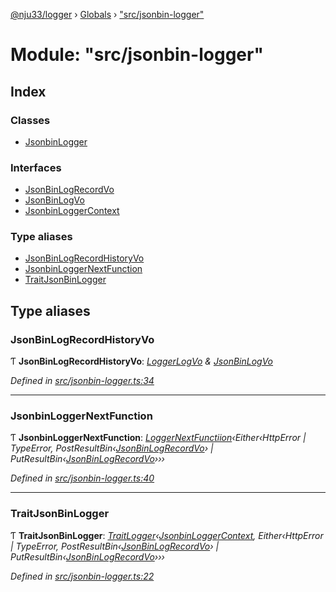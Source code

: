 [@nju33/logger](../README.md) › [Globals](../globals.md) › ["src/jsonbin-logger"](_src_jsonbin_logger_.md)

# Module: "src/jsonbin-logger"

## Index

### Classes

* [JsonbinLogger](../classes/_src_jsonbin_logger_.jsonbinlogger.md)

### Interfaces

* [JsonBinLogRecordVo](../interfaces/_src_jsonbin_logger_.jsonbinlogrecordvo.md)
* [JsonBinLogVo](../interfaces/_src_jsonbin_logger_.jsonbinlogvo.md)
* [JsonbinLoggerContext](../interfaces/_src_jsonbin_logger_.jsonbinloggercontext.md)

### Type aliases

* [JsonBinLogRecordHistoryVo](_src_jsonbin_logger_.md#jsonbinlogrecordhistoryvo)
* [JsonbinLoggerNextFunction](_src_jsonbin_logger_.md#jsonbinloggernextfunction)
* [TraitJsonBinLogger](_src_jsonbin_logger_.md#traitjsonbinlogger)

## Type aliases

###  JsonBinLogRecordHistoryVo

Ƭ **JsonBinLogRecordHistoryVo**: *[LoggerLogVo](_src_logger_.md#loggerlogvo) & [JsonBinLogVo](../interfaces/_src_jsonbin_logger_.jsonbinlogvo.md)*

*Defined in [src/jsonbin-logger.ts:34](https://github.com/nju33/logger/blob/90e4448/src/jsonbin-logger.ts#L34)*

___

###  JsonbinLoggerNextFunction

Ƭ **JsonbinLoggerNextFunction**: *[LoggerNextFunctiion](_src_logger_.md#loggernextfunctiion)‹Either‹HttpError | TypeError, PostResultBin‹[JsonBinLogRecordVo](../interfaces/_src_jsonbin_logger_.jsonbinlogrecordvo.md)› | PutResultBin‹[JsonBinLogRecordVo](../interfaces/_src_jsonbin_logger_.jsonbinlogrecordvo.md)›››*

*Defined in [src/jsonbin-logger.ts:40](https://github.com/nju33/logger/blob/90e4448/src/jsonbin-logger.ts#L40)*

___

###  TraitJsonBinLogger

Ƭ **TraitJsonBinLogger**: *[TraitLogger](../interfaces/_src_logger_.traitlogger.md)‹[JsonbinLoggerContext](../interfaces/_src_jsonbin_logger_.jsonbinloggercontext.md), Either‹HttpError | TypeError, PostResultBin‹[JsonBinLogRecordVo](../interfaces/_src_jsonbin_logger_.jsonbinlogrecordvo.md)› | PutResultBin‹[JsonBinLogRecordVo](../interfaces/_src_jsonbin_logger_.jsonbinlogrecordvo.md)›››*

*Defined in [src/jsonbin-logger.ts:22](https://github.com/nju33/logger/blob/90e4448/src/jsonbin-logger.ts#L22)*
